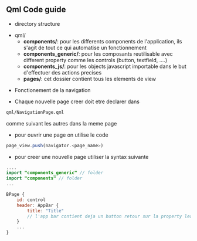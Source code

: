 ## Qml Code guide

* directory structure

- qml/
	- **components/**:
		pour les differents components de l'application, ils s'agit de tout ce qui automatise un fonctionnement
	- **components_generic/**:
		pour les composants reutilisable avec different property comme les controls (button, textfield, ....)
	- **components_js/**:
		pour les objects javascript importable dans le but d'effectuer des actions precises
	- **pages/**:
		cet dossier contient tous les elements de view

* Fonctionement de la navigation

- Chaque nouvelle page creer doit etre declarer dans 
```bash
qml/NavigationPage.qml
``` 
comme suivant les autres dans la meme page
- pour ouvrir une page on utilise le code
```qml
page_view.push(navigator.<page_name>)
```
- pour creer une nouvelle page utiliser la syntax suivante

```qml
....
import "components_generic" // folder
import "components" // folder
...

BPage {
	id: control
	header: AppBar {
		title: "Title"
		// l'app bar contient deja un button retour sur la property leading qui personnalisable comme etant un button, lire le contenu de AppBar pour plus de comprehension
	}
	...
}
```
